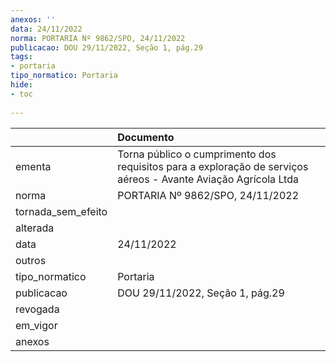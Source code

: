 ```yaml
---
anexos: ''
data: 24/11/2022
norma: PORTARIA Nº 9862/SPO, 24/11/2022
publicacao: DOU 29/11/2022, Seção 1, pág.29
tags:
- portaria
tipo_normatico: Portaria
hide: 
- toc 
 
---
```


|                    | Documento                                                                                                      |
|:-------------------|:---------------------------------------------------------------------------------------------------------------|
| ementa             | Torna público o cumprimento dos requisitos para a exploração de serviços aéreos - Avante Aviação Agrícola Ltda |
| norma              | PORTARIA Nº 9862/SPO, 24/11/2022                                                                               |
| tornada_sem_efeito |                                                                                                                |
| alterada           |                                                                                                                |
| data               | 24/11/2022                                                                                                     |
| outros             |                                                                                                                |
| tipo_normatico     | Portaria                                                                                                       |
| publicacao         | DOU 29/11/2022, Seção 1, pág.29                                                                                |
| revogada           |                                                                                                                |
| em_vigor           |                                                                                                                |
| anexos             |                                                                                                                |